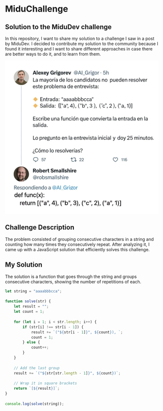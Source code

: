 # MiduChallenge

## Solution to the MiduDev challenge

In this repository, I want to share my solution to a challenge I saw in a post by MiduDev. I decided to contribute my solution to the community because I found it interesting and I want to share different approaches in case there are better ways to do it, and to learn from them.

![Problem Image](img/MiduChallenge.jpg)

## Challenge Description

The problem consisted of grouping consecutive characters in a string and counting how many times they consecutively repeat. After analyzing it, I came up with a JavaScript solution that efficiently solves this challenge.

## My Solution

The solution is a function that goes through the string and groups consecutive characters, showing the number of repetitions of each.

```javascript
let string = "aaaabbbcca";

function solve(str) {
    let result = "";
    let count = 1;

    for (let i = 1; i < str.length; i++) {
        if (str[i] !== str[i - 1]) {
            result += `("${str[i - 1]}", ${count}), `;
            count = 1;
        } else {
            count++;
        }
    }

    // Add the last group
    result += `("${str[str.length - 1]}", ${count})`;

    // Wrap it in square brackets
    return `[${result}]`;
}

console.log(solve(string));
